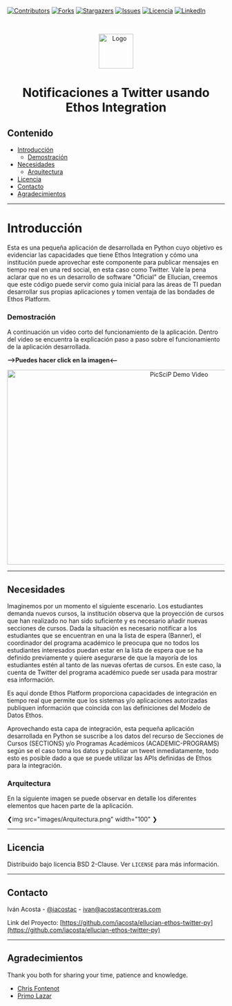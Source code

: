 [![Contributors][contributors-shield]][contributors-url]
[![Forks][forks-shield]][forks-url]
[![Stargazers][stars-shield]][stars-url]
[![Issues][issues-shield]][issues-url]
[![Licencia][license-shield]][license-url]
[![LinkedIn][linkedin-shield]][linkedin-url]


<!-- PROJECT LOGO -->
<br />
<p align="center">
  <a href="https://www.ellucian.com/es">
    <img src="images/logo-ethos-connected" alt="Logo" width="80" height="80">
  </a>
  <h1 align="center">Notificaciones a Twitter usando Ethos Integration</h1>
</p>

## Contenido

* [Introducción](#Introducción)
  * [Demostración](#Demostración)
* [Necesidades](#Necesidades)
  * [Arquitectura](#Arquitectura)
* [Licencia](#Licencia)
* [Contacto](#Contacto)
* [Agradecimientos](#Agradecimientos)

___
# Introducción
Esta es una pequeña aplicación de desarrollada en Python cuyo objetivo es evidenciar las capacidades que tiene Ethos Integration y cómo una institución puede aprovechar este componente para publicar mensajes en tiempo real en una red social, en esta caso como Twitter. Vale la pena aclarar que no es un desarrollo de software "Oficial" de Ellucian, creemos que este código puede servir como guia inicial para las áreas de TI puedan desarrollar sus propias aplicaciones y tomen ventaja de las bondades de Ethos Platform.


### **Demostración**

A continuación un video corto del funcionamiento de la aplicación. Dentro del video se encuentra la explicación paso a paso sobre el funcionamiento de la aplicación desarrollada. 

**-->Puedes hacer click en la imagen<--**

<p align="center">
<a style="float:center" href="https://youtu.be/4avxPnPJ8V4" target="_blank">
  <img alt="PicSciP Demo Video" src="https://img.youtube.com/vi/4avxPnPJ8V4/maxresdefault.jpg" width="780" height="450" />
</a>

<!--[![Watch the video](https://img.youtube.com/vi/4GcFubPBCq0/maxresdefault.jpg)](https://youtu.be/4GcFubPBCq0) -->

___
## Necesidades

Imaginemos por un momento el siguiente escenario. Los estudiantes demanda nuevos cursos, la institución observa que la proyección de cursos que han realizado no han sido suficiente y es necesario añadir nuevas secciones de cursos. Dada la situación es necesario notificar a los estudiantes que se encuentran en una la lista de espera (Banner), el coordinador del programa académico le preocupa que no todos los estudiantes interesados puedan estar en la lista de espera que se ha definido previamente y quiere asegurarse de que la mayoría de los estudiantes estén al tanto de las nuevas ofertas de cursos. En este caso, la cuenta de Twitter del programa académico puede ser usada para mostrar esa información.

Es aquí donde Ethos Platform proporciona capacidades de integración en tiempo real que permite que los sistemas y/o aplicaciones autorizadas publiquen información que coincida con las definiciones del Modelo de Datos Ethos.

Aprovechando esta capa de integración, esta pequeña aplicación desarrollada en Python se suscribe a los datos del recurso de Secciones de Cursos (SECTIONS) y/o Programas Académicos (ACADEMIC-PROGRAMS) según se el caso toma los datos y publicar un tweet inmediatamente, todo esto es posible dado a que se puede utilizar las APIs definidas de Ethos para la integración. 

### **Arquitectura**

En la siguiente imagen se puede observar en detalle los diferentes elementos que hacen parte de la aplicación.

❮img src="images/Arquitectura.png" width="100" ❯
___
## Licencia
Distribuido bajo licencia BSD 2-Clause. Ver `LICENSE` para más información.
___
## Contacto
Iván Acosta - [@iacostac](https://twitter.com/iacostac) - ivan@acostacontreras.com

Link del Proyecto: [https://github.com/iacosta/ellucian-ethos-twitter-py](https://github.com/iacosta/ellucian-ethos-twitter-py)
___
## Agradecimientos
Thank you both for sharing your time, patience and knowledge. 
* [Chris Fontenot](https://github.com/cfont)
* [Primo Lazar](https://www.linkedin.com/in/primo-lazar/)

<!-- MARKDOWN LINKS & IMAGES -->
<!-- https://www.markdownguide.org/basic-syntax/#reference-style-links -->
[contributors-shield]: https://img.shields.io/github/contributors/othneildrew/Best-README-Template.svg?style=flat-square
[contributors-url]: https://github.com/iacosta/ellucian-ethos-twitter-py/graphs/contributors
[forks-shield]: https://img.shields.io/github/forks/othneildrew/Best-README-Template.svg?style=flat-square
[forks-url]: https://github.com/iacosta/ellucian-ethos-twitter-py/network/members
[stars-shield]: https://img.shields.io/github/stars/othneildrew/Best-README-Template.svg?style=flat-square
[stars-url]: https://github.com/iacosta/ellucian-ethos-twitter-py/stargazers
[issues-shield]: https://img.shields.io/github/issues/othneildrew/Best-README-Template.svg?style=flat-square
[issues-url]: https://github.com/iacosta/ellucian-ethos-twitter-py/issues
[license-shield]: https://img.shields.io/github/license/iacosta/ellucian-ethos-twitter-py
[license-url]: https://github.com/iacosta/ellucian-ethos-twitter-py/blob/master/LICENSE.txt
[linkedin-shield]: https://img.shields.io/badge/-LinkedIn-black.svg?style=flat-square&logo=linkedin&colorB=555
[linkedin-url]: https://www.linkedin.com/in/iacostac/
